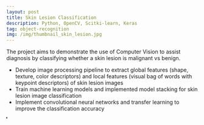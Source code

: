 ```yaml
---
layout: post
title: Skin Lesion Classification
description: Python, OpenCV, Scitki-learn, Keras
tag: object-recognition
img: /img/thumbnail_skin_lesion.jpg
---
```


The project aims to demonstrate the use of Computer Vision to assist diagnosis by classifying whether a skin lesion is malignant vs benign.
- Develop image processing pipeline to extract global features (shape, texture, color descriptors) and local features (visual bag of words with keypoint descriptors) of skin lesion images 
- Train machine learning models and implemented model stacking for skin lesion image classification
- Implement convolutional neural networks and transfer learning to improve the classification accuracy

<div>
	<img class="col" src="{{ site.baseurl }}/img/skin_lesion_stacking_model.jpg" alt="" title="Stacking Model" border="1"/>
</div>

<div>
	<img class="col" src="{{ site.baseurl }}/img/skin_lesion_cnn_model.jpg" alt="" title="Convolutional Neural Network" border="1"/>
</div>